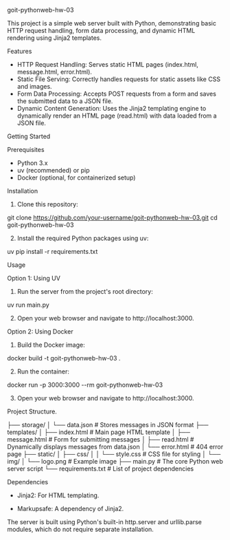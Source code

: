 goit-pythonweb-hw-03


This project is a simple web server built with Python, demonstrating basic HTTP request handling, form data processing, and dynamic HTML rendering using Jinja2 templates.


Features

- HTTP Request Handling: Serves static HTML pages (index.html, message.html, error.html).
- Static File Serving: Correctly handles requests for static assets like CSS and images.
- Form Data Processing: Accepts POST requests from a form and saves the submitted data to a JSON file.
- Dynamic Content Generation: Uses the Jinja2 templating engine to dynamically render an HTML page (read.html) with data loaded from a JSON file.


Getting Started

Prerequisites
- Python 3.x
- uv (recommended) or pip
- Docker (optional, for containerized setup)


Installation

1. Clone this repository:

  git clone https://github.com/your-username/goit-pythonweb-hw-03.git
  cd goit-pythonweb-hw-03

2. Install the required Python packages using uv:

  uv pip install -r requirements.txt


Usage

Option 1: Using UV

1. Run the server from the project's root directory:

  uv run main.py

2. Open your web browser and navigate to http://localhost:3000.

Option 2: Using Docker

1. Build the Docker image:

  docker build -t goit-pythonweb-hw-03 .

2. Run the container:

  docker run -p 3000:3000 --rm goit-pythonweb-hw-03

3. Open your web browser and navigate to http://localhost:3000.


Project Structure.

├── storage/
│   └── data.json              # Stores messages in JSON format
├── templates/
│   ├── index.html             # Main page HTML template
│   ├── message.html           # Form for submitting messages
│   ├── read.html              # Dynamically displays messages from data.json
│   └── error.html             # 404 error page
├── static/
│   ├── css/
│   │   └── style.css          # CSS file for styling
│   └── img/
│       └── logo.png           # Example image
├── main.py                    # The core Python web server script
└── requirements.txt           # List of project dependencies


Dependencies

- Jinja2: For HTML templating.

- Markupsafe: A dependency of Jinja2.

The server is built using Python's built-in http.server and urllib.parse modules, which do not require separate installation.
